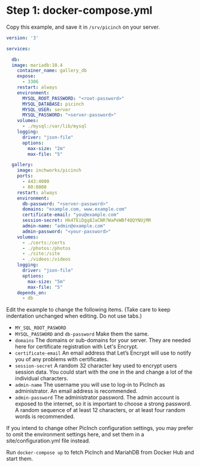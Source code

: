 # Step 1: docker-compose.yml
Copy this example, and save it in `/srv/picinch` on your server.

```yml
version: '3'

services:

  db:
  image: mariadb:10.4
    container_name: gallery_db
    expose:
      - 3306
    restart: always
    environment:
      MYSQL_ROOT_PASSWORD: "<root-password>"
      MYSQL_DATABASE: picinch
      MYSQL_USER: server
      MYSQL_PASSWORD: "<server-password>"
    volumes:
      - ./mysql:/var/lib/mysql
    logging:
      driver: "json-file"
      options:
        max-size: "2m"
        max-file: "5"

  gallery:
    image: inchworks/picinch
    ports:
      - 443:4000
      - 80:8000
    restart: always
    environment:
      db-password: "<server-password>"
      domains: "example.com, www.example.com"
      certificate-email: "you@example.com"
      session-secret: Hk4TEiDgq8JaCNR?WaPeWBf4QQYNUjMR
      admin-name: "admin@example.com"
      admin-password: "<your-password>"
    volumes:
      - ./certs:/certs 
      - ./photos:/photos
      - ./site:/site
      - ./videos:/videos 
    logging:
      driver: "json-file"
      options:
        max-size: "5m"
        max-file: "5"
    depends_on:
      - db
```

Edit the example to change the following items. (Take care to keep indentation unchanged when editing. Do not use tabs.)
- `MY_SQL_ROOT_PASWORD`
- `MYSQL_PASSWORD` and `db-password` Make them the same.
- `domains` The domains or sub-domains for your server. They are needed here for certificate registration with Let's Encrypt.
- `certificate-email` An email address that Let’s Encrypt will use to notify you of any problems with certificates.
- `session-secret` A random 32 character key used to encrypt users session data. You could start with the one in the and change a lot of the individual characters.
- `admin-name` The username you will use to log-in to PicInch as administrator. An email address is recommended.
- `admin-password` The administrator password. The admin account is exposed to the internet, so it is important to choose a strong password. A random sequence of at least 12 characters, or at least four random words is recommended.

If you intend to change other PicInch configuration settings, you may prefer to omit the environment settings here, and set them in a site/configuration.yml file instead.

Run `docker-compose up` to fetch PicInch and MariahDB from Docker Hub and start them.
